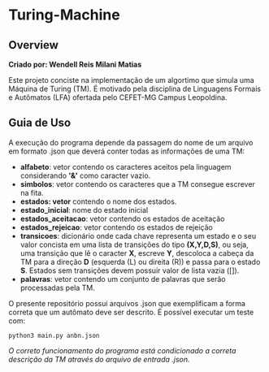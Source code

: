 # Turing-Machine

## Overview
**Criado por: Wendell Reis Milani Matias**

Este projeto conciste na implementação de um algortimo que simula uma Máquina de Turing (TM). É motivado pela disciplina de Linguagens Formais e Autômatos (LFA) ofertada pelo CEFET-MG Campus Leopoldina.

## Guia de Uso
A execução do programa depende da passagem do nome de um arquivo em formato .json que deverá conter todas as informações de uma TM: 

- **alfabeto**: vetor contendo os caracteres aceitos pela linguagem considerando **'&'** como caracter vazio.
- **simbolos**: vetor contendo os caracteres que a TM consegue escrever na fita.
- **estados: vetor** contendo o nome dos estados.
- **estado_inicial**: nome do estado inicial
- **estados_aceitacao**: vetor contendo os estados de aceitação
- **estados_rejeicao**: vetor contendo os estados de rejeição
- **transicoes**: dicionário onde cada chave representa um estado e o seu valor concista em uma lista de transições do tipo **(X,Y,D,S)**, ou seja, uma transição que lê o caracter **X**, escreve **Y**, descoloca a cabeça da TM para a direção **D** (esquerda (L) ou direita (R)) e passa para o estado **S**. Estados sem transições devem possuir valor de lista vazia ([]).
- **palavras**: vetor contendo um conjunto de palavras que serão processadas pela TM.

O presente repositório possui arquivos .json que exemplificam a forma correta que um autômato deve ser descrito. É possível executar um teste com:

```
python3 main.py anbn.json
```

*O correto funcionamento do programa está condicionado a correta descrição da TM através do arquivo de entrada .json.*
